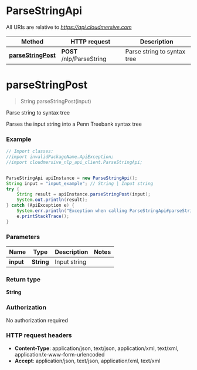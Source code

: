 # ParseStringApi

All URIs are relative to *https://api.cloudmersive.com*

Method | HTTP request | Description
------------- | ------------- | -------------
[**parseStringPost**](ParseStringApi.md#parseStringPost) | **POST** /nlp/ParseString | Parse string to syntax tree


<a name="parseStringPost"></a>
# **parseStringPost**
> String parseStringPost(input)

Parse string to syntax tree

Parses the input string into a Penn Treebank syntax tree

### Example
```java
// Import classes:
//import invalidPackageName.ApiException;
//import cloudmersive_nlp_api_client.ParseStringApi;


ParseStringApi apiInstance = new ParseStringApi();
String input = "input_example"; // String | Input string
try {
    String result = apiInstance.parseStringPost(input);
    System.out.println(result);
} catch (ApiException e) {
    System.err.println("Exception when calling ParseStringApi#parseStringPost");
    e.printStackTrace();
}
```

### Parameters

Name | Type | Description  | Notes
------------- | ------------- | ------------- | -------------
 **input** | **String**| Input string |

### Return type

**String**

### Authorization

No authorization required

### HTTP request headers

 - **Content-Type**: application/json, text/json, application/xml, text/xml, application/x-www-form-urlencoded
 - **Accept**: application/json, text/json, application/xml, text/xml

